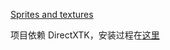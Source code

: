 [Sprites and textures](https://github.com/Microsoft/DirectXTK12/wiki/Sprites-and-textures)


项目依赖 DirectXTK，安装过程在[这里](https://github.com/Microsoft/DirectXTK12/wiki/Adding-the-DirectX-Tool-Kit)